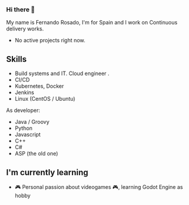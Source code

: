 ### Hi there 👋
My name is Fernando Rosado, I'm for Spain and I work on Continuous delivery works. 

* No active projects right now. 

## Skills 
* Build systems and IT. Cloud engineer .
* CI/CD
* Kubernetes, Docker
* Jenkins
* Linux (CentOS / Ubuntu)

As developer: 
* Java / Groovy
* Python
* Javascript
* C++
* C#
* ASP (the old one)


 
## I'm currently learning 
* 🎮 Personal passion about videogames 🎮, learning Godot Engine as hobby

<!--
**FROSADO/frosado** is a ✨ _special_ ✨ repository because its `README.md` (this file) appears on your GitHub profile.

Here are some ideas to get you started:

- 🔭 I’m currently working on ...
- 🌱 I’m currently learning ...
- 👯 I’m looking to collaborate on ...
- 🤔 I’m looking for help with ...
- 💬 Ask me about ...
- 📫 How to reach me: ...
- 😄 Pronouns: ...
- ⚡ Fun fact: ...
-->
